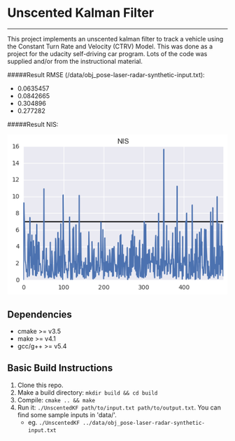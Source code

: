 # Unscented Kalman Filter

---

This project implements an unscented kalman filter to track a vehicle using the Constant Turn Rate and Velocity (CTRV) Model. This was done as a project for the udacity self-driving car program. Lots of the code was supplied and/or from the instructional material.

#####Result RMSE (/data/obj_pose-laser-radar-synthetic-input.txt):
* 0.0635457
* 0.0842665
* 0.304896
* 0.277282

#####Result NIS:

![](images/NIS_all.png)


## Dependencies

* cmake >= v3.5
* make >= v4.1
* gcc/g++ >= v5.4

## Basic Build Instructions

1. Clone this repo.
2. Make a build directory: `mkdir build && cd build`
3. Compile: `cmake .. && make`
4. Run it: `./UnscentedKF path/to/input.txt path/to/output.txt`. You can find
   some sample inputs in 'data/'.
    - eg. `./UnscentedKF ../data/obj_pose-laser-radar-synthetic-input.txt`
